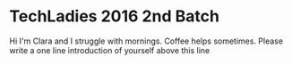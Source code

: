 # TechLadies 2016 2nd Batch

Hi I'm Clara and I struggle with mornings. Coffee helps sometimes. 
Please write a one line introduction of yourself above this line
